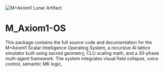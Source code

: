 ![M+Axiom1 Lunar Artifact](.https://github.com/user-attachments/assets/6c07fc14-8ddb-44da-8249-7e2bcd44dce4)


# M_Axiom1-OS
This package contains the full source code and documentation for the M+Axiom1 Scalar Intelligence Operating System, a recursive AI lattice simulator built using sacred geometry, CLU scaling math, and a 30-phase multi-agent framework. The system integrates visual field collapse, voice control, semantic MK logic, 
